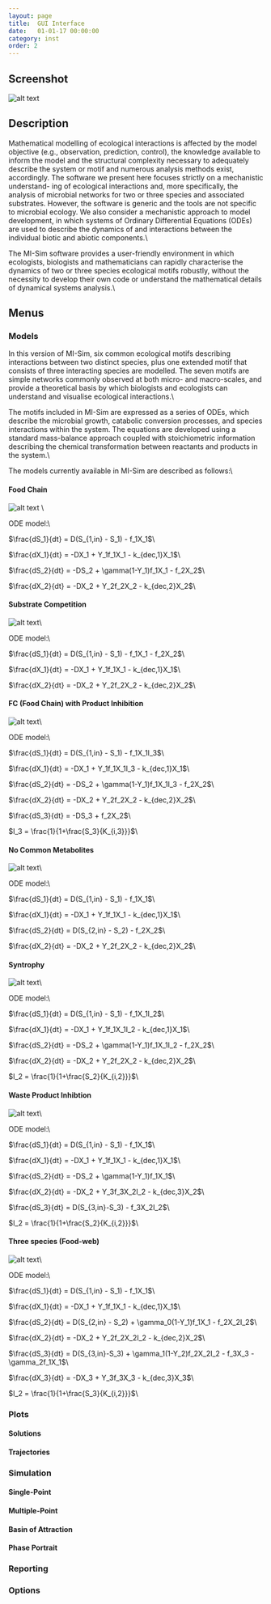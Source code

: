```yaml
---
layout: page
title:  GUI Interface
date:   01-01-17 00:00:00
category: inst
order: 2
---
```


## Screenshot

![alt text](https://raw.githubusercontent.com/MI-SIM/MI-SIM.github.io/master/_posts/screenshot.png "MI-Sim Screenshot")

## Description

Mathematical modelling of ecological interactions is affected by the model objective (e.g., observation, prediction, 
control), the knowledge available to inform the model and the structural complexity necessary to adequately describe
the system or motif and numerous analysis methods exist, accordingly. The software we present here focuses strictly 
on a mechanistic understand- ing of ecological interactions and, more specifically, the analysis of microbial networks
for two or three species and associated substrates. However, the software is generic and the tools are not specific to
microbial ecology. We also consider a mechanistic approach to model development, in which systems of Ordinary Differential 
Equations (ODEs) are used to describe the dynamics of and interactions between the individual biotic and abiotic components.\

The MI-Sim software provides a user-friendly environment in which ecologists, biologists and mathematicians can
rapidly characterise the dynamics of two or three species ecological motifs robustly, without the necessity to
develop their own code or understand the mathematical details of dynamical systems analysis.\

## Menus

### Models

In this version of MI-Sim, six common ecological motifs describing interactions between two distinct species,
plus one extended motif that consists of three interacting species are modelled. The seven motifs
are simple networks commonly observed at both micro- and macro-scales, and provide a theoretical basis by which
biologists and ecologists can understand and visualise ecological interactions.\

The motifs included in MI-Sim are expressed as a series of ODEs, which describe the microbial growth,
catabolic conversion processes, and species interactions within the system.
The equations are developed using a standard mass-balance approach coupled with stoichiometric information
describing the chemical transformation between reactants and products in the system.\

The models currently available in MI-Sim are described as follows:\

#### Food Chain
![alt text](https://raw.githubusercontent.com/MI-SIM/MI-SIM.github.io/master/_posts/fc.png "Food Chain Motif") \

ODE model:\

$\frac{dS_1}{dt} = D(S_{1,in} - S_1) - f_1X_1$\

$\frac{dX_1}{dt} = -DX_1 + Y_1f_1X_1 - k_{dec,1}X_1$\

$\frac{dS_2}{dt} = -DS_2 + \gamma(1-Y_1)f_1X_1 - f_2X_2$\

$\frac{dX_2}{dt} = -DX_2 + Y_2f_2X_2 - k_{dec,2}X_2$\

#### Substrate Competition
![alt text](https://raw.githubusercontent.com/MI-SIM/MI-SIM.github.io/master/_posts/sc.png "Substrate Competition Motif")\

ODE model:\

$\frac{dS_1}{dt} = D(S_{1,in} - S_1) - f_1X_1 - f_2X_2$\

$\frac{dX_1}{dt} = -DX_1 + Y_1f_1X_1 - k_{dec,1}X_1$\

$\frac{dX_2}{dt} = -DX_2 + Y_2f_2X_2 - k_{dec,2}X_2$\

#### FC (Food Chain) with Product Inhibition
![alt text](https://raw.githubusercontent.com/MI-SIM/MI-SIM.github.io/master/_posts/fcpi.png "FC with Product Inhibition Motif")\

ODE model:\

$\frac{dS_1}{dt} = D(S_{1,in} - S_1) - f_1X_1I_3$\

$\frac{dX_1}{dt} = -DX_1 + Y_1f_1X_1I_3 - k_{dec,1}X_1$\

$\frac{dS_2}{dt} = -DS_2 + \gamma(1-Y_1)f_1X_1I_3 - f_2X_2$\

$\frac{dX_2}{dt} = -DX_2 + Y_2f_2X_2 - k_{dec,2}X_2$\

$\frac{dS_3}{dt} = -DS_3 + f_2X_2$\

$I_3 = \frac{1}{1+\frac{S_3}{K_{i,3}}}$\

#### No Common Metabolites
![alt text](https://raw.githubusercontent.com/MI-SIM/MI-SIM.github.io/master/_posts/ni.png "No Interaction Motif")\

ODE model:\

$\frac{dS_1}{dt} = D(S_{1,in} - S_1) - f_1X_1$\

$\frac{dX_1}{dt} = -DX_1 + Y_1f_1X_1 - k_{dec,1}X_1$\

$\frac{dS_2}{dt} = D(S_{2,in} - S_2) - f_2X_2$\

$\frac{dX_2}{dt} = -DX_2 + Y_2f_2X_2 - k_{dec,2}X_2$\

#### Syntrophy
![alt text](https://raw.githubusercontent.com/MI-SIM/MI-SIM.github.io/master/_posts/syn.png "Syntrophy Motif")\

ODE model:\

$\frac{dS_1}{dt} = D(S_{1,in} - S_1) - f_1X_1I_2$\

$\frac{dX_1}{dt} = -DX_1 + Y_1f_1X_1I_2 - k_{dec,1}X_1$\

$\frac{dS_2}{dt} = -DS_2 + \gamma(1-Y_1)f_1X_1I_2 - f_2X_2$\

$\frac{dX_2}{dt} = -DX_2 + Y_2f_2X_2 - k_{dec,2}X_2$\

$I_2 = \frac{1}{1+\frac{S_2}{K_{i,2}}}$\

#### Waste Product Inhibtion
![alt text](https://raw.githubusercontent.com/MI-SIM/MI-SIM.github.io/master/_posts/wpi.png "Waste Product Inhibition Motif")\

ODE model:\

$\frac{dS_1}{dt} = D(S_{1,in} - S_1) - f_1X_1$\

$\frac{dX_1}{dt} = -DX_1 + Y_1f_1X_1 - k_{dec,1}X_1$\

$\frac{dS_2}{dt} = -DS_2 + \gamma(1-Y_1)f_1X_1$\

$\frac{dX_2}{dt} = -DX_2 + Y_3f_3X_2I_2 - k_{dec,3}X_2$\

$\frac{dS_3}{dt} = D(S_{3,in}-S_3) - f_3X_2I_2$\

$I_2 = \frac{1}{1+\frac{S_2}{K_{i,2}}}$\

#### Three species (Food-web)
![alt text](https://raw.githubusercontent.com/MI-SIM/MI-SIM.github.io/master/_posts/ths.png "Food Web Motif")\

ODE model:\

$\frac{dS_1}{dt} = D(S_{1,in} - S_1) - f_1X_1$\

$\frac{dX_1}{dt} = -DX_1 + Y_1f_1X_1 - k_{dec,1}X_1$\

$\frac{dS_2}{dt} = D(S_{2,in} - S_2) + \gamma_0(1-Y_1)f_1X_1 - f_2X_2I_2$\

$\frac{dX_2}{dt} = -DX_2 + Y_2f_2X_2I_2 - k_{dec,2}X_2$\

$\frac{dS_3}{dt} = D(S_{3,in}-S_3) + \gamma_1(1-Y_2)f_2X_2I_2 - f_3X_3 - \gamma_2f_1X_1$\

$\frac{dX_3}{dt} = -DX_3 + Y_3f_3X_3 - k_{dec,3}X_3$\

$I_2 = \frac{1}{1+\frac{S_3}{K_{i,2}}}$\

### Plots

#### Solutions

#### Trajectories

### Simulation

#### Single-Point

#### Multiple-Point

#### Basin of Attraction

#### Phase Portrait

### Reporting

### Options
